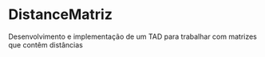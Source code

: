DistanceMatriz
==============

Desenvolvimento e implementação de um TAD para trabalhar com matrizes que contêm distâncias
